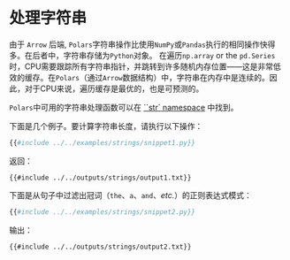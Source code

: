 # 处理字符串

由于 `Arrow` 后端, `Polars`字符串操作比使用`NumPy`或`Pandas`执行的相同操作快得多。在后者中，字符串存储为`Python`对象。 在遍历`np.array` or the `pd.Series`时，CPU需要跟踪所有字符串指针，并跳转到许多随机内存位置——这是非常低效的缓存。在`Polars`（通过`Arrow`数据结构）中，字符串在内存中是连续的。因此，对于CPU来说，遍历缓存是最优的，也是可预测的。

`Polars`中可用的字符串处理函数可以在 [\`\`str\` namespace](POLARS_PY_REF_GUIDE/series.html#strings) 中找到。

下面是几个例子。要计算字符串长度，请执行以下操作：

```python
{{#include ../../examples/strings/snippet1.py}}
```

返回：

```text
{{#include ../../outputs/strings/output1.txt}}
```

下面是从句子中过滤出冠词（`the`、`a`、`and`、*etc.*）的正则表达式模式：

```python
{{#include ../../examples/strings/snippet2.py}}
```

输出：

```text
{{#include ../../outputs/strings/output2.txt}}
```
